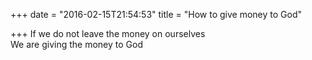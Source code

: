 +++
date = "2016-02-15T21:54:53"
title = "How to give money to God"

+++
If we do not leave the money on ourselves  
We are giving the money to God
